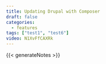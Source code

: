 ```yaml
---
title: Updating Drupal with Composer
draft: false
categories:
  - features
tags: ["test1", "test6"]
video: N1XvFfCAXRk
---
```


{{< generateNotes >}}
